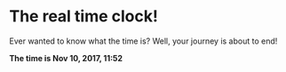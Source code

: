 # The real time clock!

Ever wanted to know what the time is? Well, your journey is about to end!

**The time is Nov 10, 2017, 11:52**